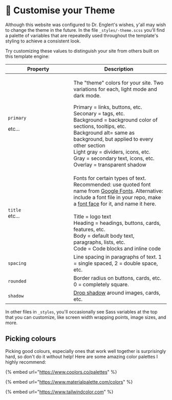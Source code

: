 # 🎨 Customise your Theme





Although this website was configured to Dr. Englert's wishes, y'all may wish to change the theme in the future. In the file `_styles/-theme.scss` you'll find a palette of variables that are repeatedly used throughout the template's styling to achieve a consistent look.&#x20;

Try customizing these values to distinguish your site from others built on this template engine:

<table><thead><tr><th width="189">Property</th><th>Description</th></tr></thead><tbody><tr><td><p><code>primary</code></p><p>etc...</p></td><td><p>The "theme" colors for your site. Two variations for each, light mode and dark mode.</p><p></p><p>Primary = links, buttons, etc.<br>Seconary = tags, etc.<br>Background = background color of sections, tooltips, etc.<br>Background alt= same as background, but applied to every other section<br>Light gray = dividers, icons, etc.<br>Gray = secondary text, icons, etc.<br>Overlay = transparent shadow</p></td></tr><tr><td><code>title</code><br>etc...</td><td>Fonts for certain types of text. Recommended: use quoted font name from <a href="https://fonts.google.com/">Google Fonts</a>. Alternative: include a font file in your repo, make a <a href="https://developer.mozilla.org/en-US/docs/Web/CSS/@font-face">font face</a> for it, and name it here.<br><br>Title = logo text<br>Heading = headings, buttons, cards, features, etc.<br>Body = default body text, paragraphs, lists, etc.<br>Code = Code blocks and inline code</td></tr><tr><td><code>spacing</code></td><td>Line spacing in paragraphs of text. 1 = single spaced, 2 = double space, etc.</td></tr><tr><td><code>rounded</code></td><td>Border radius on buttons, cards, etc. 0 = completely square.</td></tr><tr><td><code>shadow</code></td><td><a href="https://developer.mozilla.org/en-US/docs/Web/CSS/box-shadow">Drop shadow</a> around images, cards, etc.</td></tr></tbody></table>

In other files in `_styles`, you'll occasionally see Sass variables at the top that you can customize, like screen width wrapping points, image sizes, and more.

## Picking colours

Picking good colours, especially ones that work well together is surprisingly hard, so don't do it without help! Here are some amazing color palettes I highly recommend:

{% embed url="https://www.coolors.co/palettes" %}

{% embed url="https://www.materialpalette.com/colors" %}

{% embed url="https://www.tailwindcolor.com" %}
